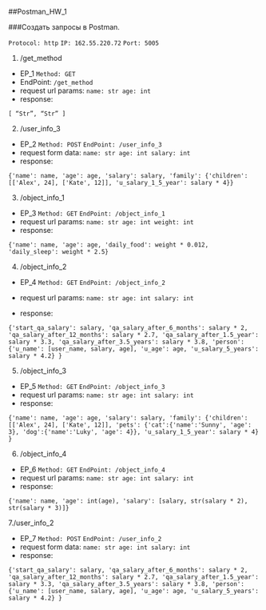 
##Postman_HW_1

###Создать запросы в Postman.

`Protocol: http`
`IP: 162.55.220.72`
`Port: 5005`

1. /get_method
- EP_1
`Method: GET`
- EndPoint: `/get_method`
- request url params:
`name: str
age: int`
- response:

`[
“Str”,
“Str”
]`

2. /user_info_3
- EP_2 `Method: POST` `EndPoint: /user_info_3`
- request form data:
`name: str
age: int
salary: int`
- response:

`{'name': name,
'age': age,
'salary': salary,
'family': {'children': [['Alex', 24], ['Kate', 12]],
'u_salary_1_5_year': salary * 4}}`


3. /object_info_1
- EP_3 `Method: GET` `EndPoint: /object_info_1`
- request url params:
`name: str
age: int
weight: int`
- response:

`{'name': name,
'age': age,
'daily_food': weight * 0.012,
'daily_sleep': weight * 2.5}`

4. /object_info_2
- EP_4 `Method: GET` `EndPoint: /object_info_2`
- request url params:
`name: str
age: int
salary: int`

- response:

`{'start_qa_salary': salary,
'qa_salary_after_6_months': salary * 2,
'qa_salary_after_12_months': salary * 2.7,
'qa_salary_after_1.5_year': salary * 3.3,
'qa_salary_after_3.5_years': salary * 3.8,
'person': {'u_name': [user_name, salary, age],
'u_age': age,
'u_salary_5_years': salary * 4.2}
}`

5. /object_info_3
- EP_5 `Method: GET` `EndPoint: /object_info_3`
- request url params:
`name: str
age: int
salary: int`
- response:

`{'name': name,
'age': age,
'salary': salary,
'family': {'children': [['Alex', 24], ['Kate', 12]],
'pets': {'cat':{'name':'Sunny',
'age': 3},
'dog':{'name':'Luky',
'age': 4}},
'u_salary_1_5_year': salary * 4}
}`

6. /object_info_4
- EP_6 `Method: GET` `EndPoint: /object_info_4`
- request url params:
`name: str
age: int
salary: int`
- response:

`{'name': name,
'age': int(age),
'salary': [salary, str(salary * 2), str(salary * 3)]}`

7./user_info_2
- EP_7 `Method: POST` `EndPoint: /user_info_2`
- request form data:
`name: str
age: int
salary: int`
- response:

`{'start_qa_salary': salary,
'qa_salary_after_6_months': salary * 2,
'qa_salary_after_12_months': salary * 2.7,
'qa_salary_after_1.5_year': salary * 3.3,
'qa_salary_after_3.5_years': salary * 3.8,
'person': {'u_name': [user_name, salary, age],
'u_age': age,
'u_salary_5_years': salary * 4.2}
}`


